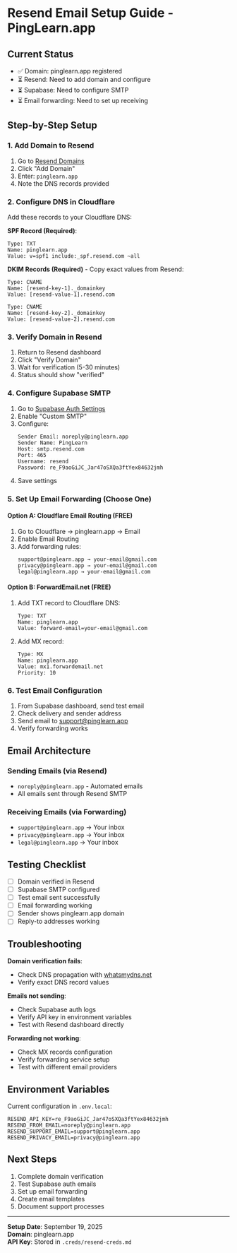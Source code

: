 # Resend Email Setup Guide - PingLearn.app

## Current Status
- ✅ Domain: pinglearn.app registered
- ⏳ Resend: Need to add domain and configure
- ⏳ Supabase: Need to configure SMTP
- ⏳ Email forwarding: Need to set up receiving

## Step-by-Step Setup

### 1. Add Domain to Resend
1. Go to [Resend Domains](https://resend.com/domains)
2. Click "Add Domain"
3. Enter: `pinglearn.app`
4. Note the DNS records provided

### 2. Configure DNS in Cloudflare
Add these records to your Cloudflare DNS:

**SPF Record (Required)**:
```
Type: TXT
Name: pinglearn.app
Value: v=spf1 include:_spf.resend.com ~all
```

**DKIM Records (Required)** - Copy exact values from Resend:
```
Type: CNAME
Name: [resend-key-1]._domainkey
Value: [resend-value-1].resend.com

Type: CNAME  
Name: [resend-key-2]._domainkey
Value: [resend-value-2].resend.com
```

### 3. Verify Domain in Resend
1. Return to Resend dashboard
2. Click "Verify Domain"
3. Wait for verification (5-30 minutes)
4. Status should show "verified"

### 4. Configure Supabase SMTP
1. Go to [Supabase Auth Settings](https://supabase.com/dashboard/project/thhqeoiubohpxxempfpi/settings/auth)
2. Enable "Custom SMTP"
3. Configure:
   ```
   Sender Email: noreply@pinglearn.app
   Sender Name: PingLearn
   Host: smtp.resend.com
   Port: 465
   Username: resend
   Password: re_F9aoGiJC_Jar47oSXQa3ftYex84632jmh
   ```
4. Save settings

### 5. Set Up Email Forwarding (Choose One)

#### Option A: Cloudflare Email Routing (FREE)
1. Go to Cloudflare → pinglearn.app → Email
2. Enable Email Routing
3. Add forwarding rules:
   ```
   support@pinglearn.app → your-email@gmail.com
   privacy@pinglearn.app → your-email@gmail.com
   legal@pinglearn.app → your-email@gmail.com
   ```

#### Option B: ForwardEmail.net (FREE)
1. Add TXT record to Cloudflare DNS:
   ```
   Type: TXT
   Name: pinglearn.app
   Value: forward-email=your-email@gmail.com
   ```
2. Add MX record:
   ```
   Type: MX
   Name: pinglearn.app
   Value: mx1.forwardemail.net
   Priority: 10
   ```

### 6. Test Email Configuration
1. From Supabase dashboard, send test email
2. Check delivery and sender address
3. Send email to support@pinglearn.app
4. Verify forwarding works

## Email Architecture

### Sending Emails (via Resend)
- `noreply@pinglearn.app` - Automated emails
- All emails sent through Resend SMTP

### Receiving Emails (via Forwarding)
- `support@pinglearn.app` → Your inbox
- `privacy@pinglearn.app` → Your inbox  
- `legal@pinglearn.app` → Your inbox

## Testing Checklist

- [ ] Domain verified in Resend
- [ ] Supabase SMTP configured
- [ ] Test email sent successfully
- [ ] Email forwarding working
- [ ] Sender shows pinglearn.app domain
- [ ] Reply-to addresses working

## Troubleshooting

**Domain verification fails**:
- Check DNS propagation with [whatsmydns.net](https://whatsmydns.net)
- Verify exact DNS record values

**Emails not sending**:
- Check Supabase auth logs
- Verify API key in environment variables
- Test with Resend dashboard directly

**Forwarding not working**:
- Check MX records configuration
- Verify forwarding service setup
- Test with different email providers

## Environment Variables

Current configuration in `.env.local`:
```env
RESEND_API_KEY=re_F9aoGiJC_Jar47oSXQa3ftYex84632jmh
RESEND_FROM_EMAIL=noreply@pinglearn.app
RESEND_SUPPORT_EMAIL=support@pinglearn.app
RESEND_PRIVACY_EMAIL=privacy@pinglearn.app
```

## Next Steps

1. Complete domain verification
2. Test Supabase auth emails
3. Set up email forwarding
4. Create email templates
5. Document support processes

---

**Setup Date**: September 19, 2025  
**Domain**: pinglearn.app  
**API Key**: Stored in `.creds/resend-creds.md`